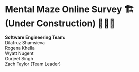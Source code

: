 # Mental Maze Online Survey 🏗️ (Under Construction) 👷🏼‍♂️ 

<b> Software Engineering Team: </b>
<br>
Dilafruz Shamsieva <br>
Rogena Khella <br>
Wyatt Nugent <br>
Gurjeet Singh <br>
Zach Taylor (Team Leader)

